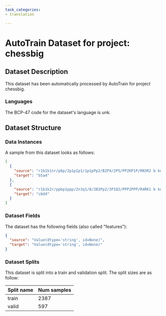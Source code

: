 ```yaml
---
task_categories:
- translation

---
```

# AutoTrain Dataset for project: chessbig

## Dataset Description

This dataset has been automatically processed by AutoTrain for project chessbig.

### Languages

The BCP-47 code for the dataset's language is unk.

## Dataset Structure

### Data Instances

A sample from this dataset looks as follows:

```json
[
  {
    "source": "r1b1k1nr/p6p/2p1p1p1/1p1pPp2/B2P4/2P5/PP2KP1P/RN3R2 b kq - 0 16",
    "target": "b5a4"
  },
  {
    "source": "r1b1k2r/ppbp1ppp/2n3q1/8/2B1Pp2/3P1Q2/PPP2PPP/R4RK1 b kq - 1 11",
    "target": "c6d4"
  }
]
```

### Dataset Fields

The dataset has the following fields (also called "features"):

```json
{
  "source": "Value(dtype='string', id=None)",
  "target": "Value(dtype='string', id=None)"
}
```

### Dataset Splits

This dataset is split into a train and validation split. The split sizes are as follow:

| Split name   | Num samples         |
| ------------ | ------------------- |
| train        | 2387 |
| valid        | 597 |
